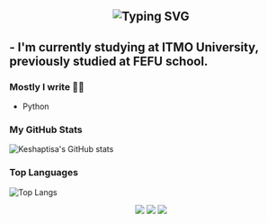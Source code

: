 <h2 align="center">
  <img src="https://readme-typing-svg.herokuapp.com?font=Fira+Code&weight=600&size=28&pause=1000&color=C084FC&center=true&vCenter=true&width=435&lines=Hi+there+👾;+I'm+Keshaptisa!;+Welcome+to+my+profile!" alt="Typing SVG" />
</h2>


## - I'm currently studying at ITMO University, previously studied at FEFU school.

### Mostly I write ✍🏻
- Python

### My GitHub Stats
![Keshaptisa's GitHub stats](https://github-my-readme-stats-beta.vercel.app/api?username=keshaptisa&show_icons=true&count_private=true&v=13&bg_color=ffffff&title_color=5b3cc4&text_color=2d2d2d&icon_color=6a5acd&border_color=d0c4ff)


### Top Languages
![Top Langs](https://github-my-readme-stats-beta.vercel.app/api/top-langs/?username=keshaptisa&layout=compact&count_private=true&exclude_repo=github-readme-stats,github-my-readme-stats&exclude_forks=true&langs_count=6&v=14&bg_color=ffffff&title_color=5b3cc4&text_color=2d2d2d&icon_color=6a5acd&border_color=d0c4ff&custom_title=Top%20Languages&theme=transparent&hide_border=false&locale=en&hide_title=false)

<p align="center">
  <a href="https://github.com/keshaptisa"><img src="https://img.shields.io/badge/GitHub-6a0dad?style=for-the-badge&logo=github&logoColor=white"/></a>
  <a href="https://t.me/keshaptisa"><img src="https://img.shields.io/badge/Telegram-8b5cf6?style=for-the-badge&logo=telegram&logoColor=white"/></a>
  <a href="mailto:dmitriykeshon@gmail.com"><img src="https://img.shields.io/badge/Email-c084fc?style=for-the-badge&logo=gmail&logoColor=white"/></a>
</p>
